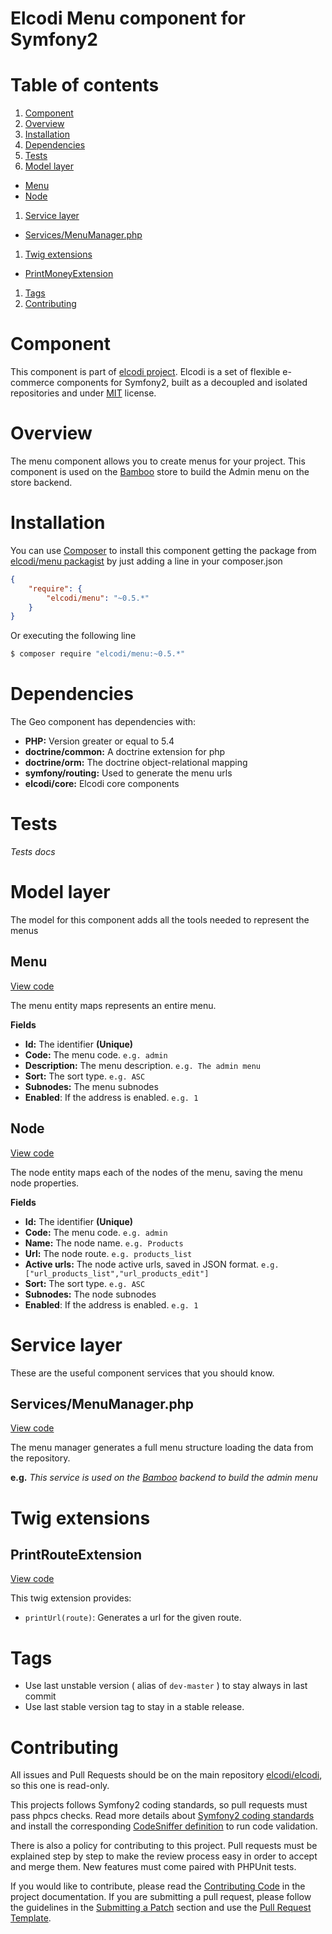 Elcodi Menu component for Symfony2
==================================

# Table of contents

1. [Component](#component)
1. [Overview](#overview)
1. [Installation](#installation)
1. [Dependencies](#dependencies)
1. [Tests](#tests)
1. [Model layer](#model-layer)
  * [Menu](#menu)
  * [Node](#node)
1. [Service layer](#service-layer)
  * [Services/MenuManager.php](#servicesmenumanagerphp)
1. [Twig extensions](#twig-extensions)
  * [PrintMoneyExtension](#printroutextension)
1. [Tags](#tags)
1. [Contributing](#contributing)

# Component

This component is part of [elcodi project](https://github.com/elcodi).
Elcodi is a set of flexible e-commerce components for Symfony2, built as a
decoupled and isolated repositories and under
[MIT](http://opensource.org/licenses/MIT) license.

# Overview

The menu component allows you to create menus for your project.
This component is used on the [Bamboo] store to build the Admin menu on the
store backend.

# Installation

You can use [Composer] to install this component getting the package from
[elcodi/menu packagist](https://packagist.org/packages/elcodi/menu) by
just adding a line in your composer.json

``` json
{
    "require": {
        "elcodi/menu": "~0.5.*"
    }
}

```

Or executing the following line

``` bash
$ composer require "elcodi/menu:~0.5.*"
```

# Dependencies

The Geo component has dependencies with:
- **PHP:** Version greater or equal to 5.4
- **doctrine/common:** A doctrine extension for php
- **doctrine/orm:** The doctrine object-relational mapping
- **symfony/routing:** Used to generate the menu urls
- **elcodi/core:** Elcodi core components

# Tests

*Tests docs*

# Model layer

The model for this component adds all the tools needed to represent the menus

## Menu

[View code](https://github.com/elcodi/Menu/blob/master/Entity/Menu/Menu.php)

The menu entity maps represents an entire menu.

**Fields**
- **Id:** The identifier **(Unique)**
- **Code:** The menu code. `e.g. admin`
- **Description:** The menu description. `e.g. The admin menu`
- **Sort:** The sort type. `e.g. ASC`
- **Subnodes:** The menu subnodes
- **Enabled**: If the address is enabled. `e.g. 1`

## Node

[View code](https://github.com/elcodi/Menu/blob/master/Entity/Menu/Node.php)

The node entity maps each of the nodes of the menu, saving the menu node
properties.

**Fields**
- **Id:** The identifier **(Unique)**
- **Code:** The menu code. `e.g. admin`
- **Name:** The node name. `e.g. Products`
- **Url:** The node route. `e.g. products_list`
- **Active urls:** The node active urls, saved in JSON format.
`e.g. ["url_products_list","url_products_edit"]`
- **Sort:** The sort type. `e.g. ASC`
- **Subnodes:** The node subnodes
- **Enabled**: If the address is enabled. `e.g. 1`

# Service layer

These are the useful component services that you should know.

## Services/MenuManager.php

[View code](https://github.com/elcodi/Menu/blob/master/Services/MenuManager.php)

The menu manager generates a full menu structure loading the data from the
repository.

**e.g.** *This service is used on the [Bamboo] backend to build the admin menu*

# Twig extensions

## PrintRouteExtension

[View code](https://github.com/elcodi/Menu/blob/master/Twig/PrintRouteExtension.php)

This twig extension provides:
- `printUrl(route)`: Generates a url for the given route.

# Tags

* Use last unstable version ( alias of `dev-master` ) to stay always in last commit
* Use last stable version tag to stay in a stable release.

# Contributing

All issues and Pull Requests should be on the main repository
[elcodi/elcodi](https://github.com/elcodi/elcodi), so this one is read-only.

This projects follows Symfony2 coding standards, so pull requests must pass phpcs
checks. Read more details about
[Symfony2 coding standards](http://symfony.com/doc/current/contributing/code/standards.html)
and install the corresponding [CodeSniffer definition](https://github.com/opensky/Symfony2-coding-standard)
to run code validation.

There is also a policy for contributing to this project. Pull requests must
be explained step by step to make the review process easy in order to
accept and merge them. New features must come paired with PHPUnit tests.

If you would like to contribute, please read the [Contributing Code][1] in the project
documentation. If you are submitting a pull request, please follow the guidelines
in the [Submitting a Patch][2] section and use the [Pull Request Template][3].

[1]: http://symfony.com/doc/current/contributing/code/index.html
[2]: http://symfony.com/doc/current/contributing/code/patches.html#check-list
[3]: http://symfony.com/doc/current/contributing/code/patches.html#make-a-pull-request
[MIT]: (http://opensource.org/licenses/MIT)
[Composer]: (https://getcomposer.org/)
[Bamboo]: https://github.com/elcodi/bamboo
